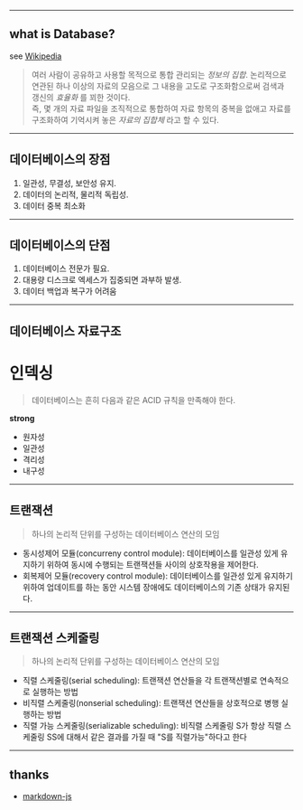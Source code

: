 ----
## what is Database?
see [Wikipedia](https://ko.wikipedia.org/wiki/Markdown)

> 여러 사람이 공유하고 사용할 목적으로 통합 관리되는 *정보의 집합*. 논리적으로 연관된 하나 이상의 자료의 모음으로 그 내용을 고도로 구조화함으로써 검색과 갱신의 *효율화* 를 꾀한 것이다.  
> 즉, 몇 개의 자료 파일을 조직적으로 통합하여 자료 항목의 중복을 없애고 자료를 구조화하여 기억시켜 놓은 *자료의 집합체* 라고 할 수 있다.
----
## 데이터베이스의 장점
1. 일관성, 무결성, 보안성 유지.
2. 데이터의 논리적, 물리적 독립성.
3. 데이터 중복 최소화

----

## 데이터베이스의 단점
1. 데이터베이스 전문가 필요.
2. 대용량 디스크로 엑세스가 집중되면 과부하 발생.
3. 데이터 백업과 복구가 어려움

----

## 데이터베이스 자료구조
# 인덱싱
> 데이터베이스는 흔히 다음과 같은 ACID 규칙을 만족해야 한다. 


**strong**

* 원자성
* 일관성
* 격리성
* 내구성 

----
## 트랜잭션
> 하나의 논리적 단위를 구성하는 데이터베이스 연산의 모임


* 동시성제어 모듈(concurreny control module): 데이터베이스를 일관성 있게 유지하기 위하여 동시에 수행되는 트랜잭션들 사이의 상호작용을 제어한다.
* 회복제어 모듈(recovery control module): 데이터베이스를 일관성 있게 유지하기 위하여 업데이트를 하는 동안 시스템 장애에도 데이터베이스의 기존 상태가 유지된다.

----
## 트랜잭션 스케줄링
> 하나의 논리적 단위를 구성하는 데이터베이스 연산의 모임


* 직렬 스케줄링(serial scheduling): 트랜잭션 연산들을 각 트랜잭션별로 연속적으로 실행하는 방법
* 비직렬 스케줄링(nonserial scheduling): 트랜잭션 연산들을 상호적으로 병행 실행하는 방법
* 직렬 가능 스케줄링(serializable scheduling): 비직렬 스케줄링 S가 항상 직렬 스케줄링 SS에 대해서 같은 결과를 가질 때 "S를 직렬가능"하다고 한다

----
## thanks
* [markdown-js](https://github.com/evilstreak/markdown-js)